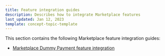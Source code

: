 ```yaml
---
title: Feature integration guides
description: Describes how to integrate Marketplace features
last_updated: Jan 12, 2023
template: concept-topic-template
---
```


This section contains the following Marketplace feature integration guides:
* [Marketplace Dummy Payment feature integration](/docs/marketplace/dev/feature-integration-guides/{{page.version}}/marketplace-dummy-payment-feature-integration.html)
